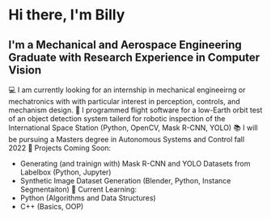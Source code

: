 # Hi there, I'm Billy


## I'm a Mechanical and Aerospace Engineering Graduate with Research Experience in Computer Vision

💻 I am currently looking for an internship in mechanical engineeirng or mechatronics with with particular interest in perception, controls, and mechanism design.
📡 I programmed flight software for a low-Earth orbit test of an object detection system tailerd for robotic inspection of the International Space Station (Python, OpenCV, Mask R-CNN, YOLO)
📚 I will be pursuing a Masters degree in Autonomous Systems and Control fall 2022
🔧 Projects Coming Soon: 
* Generating (and trainign with) Mask R-CNN and YOLO Datasets from Labelbox (Python, Jupyter)
* Synthetic Image Dataset Generation (Blender, Python, Instance Segmentaiton)
🐍 Current Learning: 
* Python (Algorithms and Data Structures)
* C++ (Basics, OOP)
